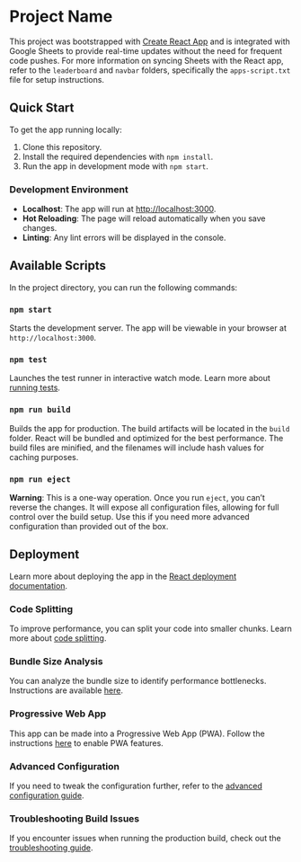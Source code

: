 # Project Name

This project was bootstrapped with [Create React App](https://github.com/facebook/create-react-app) and is integrated with Google Sheets to provide real-time updates without the need for frequent code pushes. For more information on syncing Sheets with the React app, refer to the `leaderboard` and `navbar` folders, specifically the `apps-script.txt` file for setup instructions.

## Quick Start

To get the app running locally:

1. Clone this repository.
2. Install the required dependencies with `npm install`.
3. Run the app in development mode with `npm start`.

### Development Environment

- **Localhost**: The app will run at [http://localhost:3000](http://localhost:3000).
- **Hot Reloading**: The page will reload automatically when you save changes.
- **Linting**: Any lint errors will be displayed in the console.

## Available Scripts

In the project directory, you can run the following commands:

### `npm start`

Starts the development server. The app will be viewable in your browser at `http://localhost:3000`.

### `npm test`

Launches the test runner in interactive watch mode. Learn more about [running tests](https://facebook.github.io/create-react-app/docs/running-tests).

### `npm run build`

Builds the app for production. The build artifacts will be located in the `build` folder. React will be bundled and optimized for the best performance. The build files are minified, and the filenames will include hash values for caching purposes.

### `npm run eject`

**Warning**: This is a one-way operation. Once you run `eject`, you can’t reverse the changes. It will expose all configuration files, allowing for full control over the build setup. Use this if you need more advanced configuration than provided out of the box.

## Deployment

Learn more about deploying the app in the [React deployment documentation](https://facebook.github.io/create-react-app/docs/deployment).

### Code Splitting

To improve performance, you can split your code into smaller chunks. Learn more about [code splitting](https://facebook.github.io/create-react-app/docs/code-splitting).

### Bundle Size Analysis

You can analyze the bundle size to identify performance bottlenecks. Instructions are available [here](https://facebook.github.io/create-react-app/docs/analyzing-the-bundle-size).

### Progressive Web App

This app can be made into a Progressive Web App (PWA). Follow the instructions [here](https://facebook.github.io/create-react-app/docs/making-a-progressive-web-app) to enable PWA features.

### Advanced Configuration

If you need to tweak the configuration further, refer to the [advanced configuration guide](https://facebook.github.io/create-react-app/docs/advanced-configuration).

### Troubleshooting Build Issues

If you encounter issues when running the production build, check out the [troubleshooting guide](https://facebook.github.io/create-react-app/docs/troubleshooting#npm-run-build-fails-to-minify).